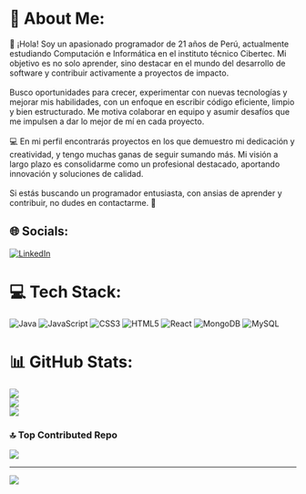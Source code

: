# 💫 About Me:
👋 ¡Hola! Soy un apasionado programador de 21 años de Perú, actualmente estudiando Computación e Informática en el instituto técnico Cibertec. Mi objetivo es no solo aprender, sino destacar en el mundo del desarrollo de software y contribuir activamente a proyectos de impacto.<br><br>Busco oportunidades para crecer, experimentar con nuevas tecnologías y mejorar mis habilidades, con un enfoque en escribir código eficiente, limpio y bien estructurado. Me motiva colaborar en equipo y asumir desafíos que me impulsen a dar lo mejor de mí en cada proyecto.<br><br>💻 En mi perfil encontrarás proyectos en los que demuestro mi dedicación y creatividad, y tengo muchas ganas de seguir sumando más. Mi visión a largo plazo es consolidarme como un profesional destacado, aportando innovación y soluciones de calidad.<br><br>Si estás buscando un programador entusiasta, con ansias de aprender y contribuir, no dudes en contactarme. 🚀


## 🌐 Socials:
[![LinkedIn](https://img.shields.io/badge/LinkedIn-%230077B5.svg?logo=linkedin&logoColor=white)](https://linkedin.com/in/https://www.linkedin.com/in/harold-danier-burga-gutierrez-6123b5329/) 

# 💻 Tech Stack:
![Java](https://img.shields.io/badge/java-%23ED8B00.svg?style=for-the-badge&logo=openjdk&logoColor=white) ![JavaScript](https://img.shields.io/badge/javascript-%23323330.svg?style=for-the-badge&logo=javascript&logoColor=%23F7DF1E) ![CSS3](https://img.shields.io/badge/css3-%231572B6.svg?style=for-the-badge&logo=css3&logoColor=white) ![HTML5](https://img.shields.io/badge/html5-%23E34F26.svg?style=for-the-badge&logo=html5&logoColor=white) ![React](https://img.shields.io/badge/react-%2320232a.svg?style=for-the-badge&logo=react&logoColor=%2361DAFB) ![MongoDB](https://img.shields.io/badge/MongoDB-%234ea94b.svg?style=for-the-badge&logo=mongodb&logoColor=white) ![MySQL](https://img.shields.io/badge/mysql-4479A1.svg?style=for-the-badge&logo=mysql&logoColor=white)
# 📊 GitHub Stats:
![](https://github-readme-stats.vercel.app/api?username=HaroldBg16&theme=default&hide_border=false&include_all_commits=false&count_private=false)<br/>
![](https://github-readme-streak-stats.herokuapp.com/?user=HaroldBg16&theme=default&hide_border=false)<br/>
![](https://github-readme-stats.vercel.app/api/top-langs/?username=HaroldBg16&theme=default&hide_border=false&include_all_commits=false&count_private=false&layout=compact)

### 🔝 Top Contributed Repo
![](https://github-contributor-stats.vercel.app/api?username=HaroldBg16&limit=5&theme=onedark&combine_all_yearly_contributions=true)

---
[![](https://visitcount.itsvg.in/api?id=HaroldBg16&icon=0&color=13)](https://visitcount.itsvg.in)

<!-- Proudly created with GPRM ( https://gprm.itsvg.in ) -->
